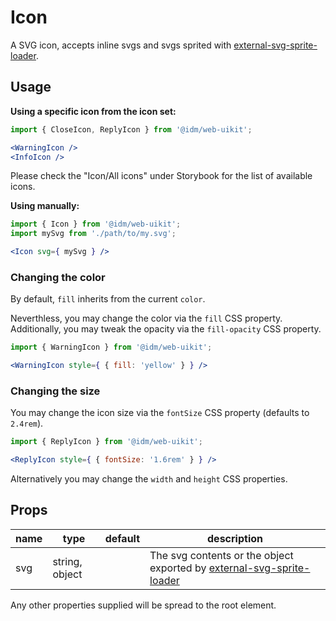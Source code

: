 # Icon

A SVG icon, accepts inline svgs and svgs sprited with [external-svg-sprite-loader](https://github.com/Karify/external-svg-sprite-loader).

## Usage

**Using a specific icon from the icon set:**

```jsx
import { CloseIcon, ReplyIcon } from '@idm/web-uikit';

<WarningIcon />
<InfoIcon />
```

Please check the "Icon/All icons" under Storybook for the list of available icons.

**Using manually:**

```jsx
import { Icon } from '@idm/web-uikit';
import mySvg from './path/to/my.svg';

<Icon svg={ mySvg } />
```

### Changing the color

By default, `fill` inherits from the current `color`.

Neverthless, you may change the color via the `fill` CSS property.
Additionally, you may tweak the opacity via the `fill-opacity` CSS property.

```jsx
import { WarningIcon } from '@idm/web-uikit';

<WarningIcon style={ { fill: 'yellow' } } />

```
### Changing the size

You may change the icon size via the `fontSize` CSS property (defaults to `2.4rem`).

```jsx
import { ReplyIcon } from '@idm/web-uikit';

<ReplyIcon style={ { fontSize: '1.6rem' } } />
```

Alternatively you may change the `width` and `height` CSS properties.

## Props

| name | type | default | description |
| ---- | ---- | ------- | ----------- |
| svg | string, object | | The svg contents or the object exported by [external-svg-sprite-loader](https://github.com/Karify/external-svg-sprite-loader) |

Any other properties supplied will be spread to the root element.
